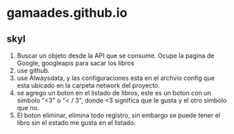 # gamaades.github.io

## skyl
1. Buscar un objeto desde la API que se consume. Ocupe la pagina de Google, googleapis para sacar los libros
2. use github.
3. use Alwaysdata, y las configuraciones esta en el archvio config que esta ubicado en la carpeta network del proyecto.
4. se agrego un boton en el listado de libros, este es un boton con un simbolo "<3" o "< / 3", donde <3 significa que le gusta y el otro simbolo que no.
5. El boton eliminar, elimina todo registro, sin embargo se puede tener el libro sin el estado me gusta en el listado.
